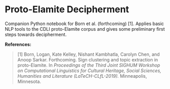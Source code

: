 # Proto-Elamite Decipherment

Companion Python notebook for Born et al. (forthcoming) [1]. Applies basic NLP tools to the CDLI proto-Elamite corpus and gives some preliminary first steps towards decipherment.

**References:**

> \[1\] Born, Logan, Kate Kelley, Nishant Kambhatla, Carolyn Chen, and Anoop Sarkar. Forthcoming. Sign clustering and topic extraction in proto-Elamite. In _Proceedings of the Third Joint SIGHUM Workshop on Computational Linguistics for Cultural Heritage, Social Sciences, Humanities and Literature (LaTeCH-CLfL-2019)._ Minneapolis, Minnesota.
